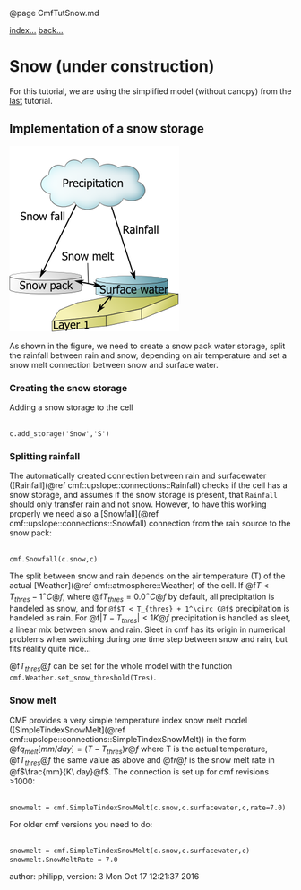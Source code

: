 @page CmfTutSnow.md

[index...](CmfTutStart.md) [back...](CmfTutIntercept.md)

# Snow (under construction)

For this tutorial, we are using the simplified model (without canopy)
from the [last](CmfTutIntercept.md) tutorial.

## Implementation of a snow storage

![](media/snow.png)

As shown in the figure, we need to create a snow pack water storage,
split the rainfall between rain and snow, depending on air temperature
and set a snow melt connection between snow and surface water.

### Creating the snow storage

Adding a snow storage to the cell

``` {.py}

c.add_storage('Snow','S')
```

### Splitting rainfall

The automatically created connection between rain and surfacewater
([Rainfall](@ref cmf::upslope::connections::Rainfall) checks if the
cell has a snow storage, and assumes if the snow storage is present,
that `Rainfall` should only transfer rain and not snow. However, to
have this working properly we need also a
[Snowfall](@ref cmf::upslope::connections::Snowfall) connection from
the rain source to the snow pack:

``` {.py}

cmf.Snowfall(c.snow,c)
```

The split between snow and rain depends on the air temperature (T) of
the actual [Weather](@ref cmf::atmosphere::Weather) of the cell. If
@f$T < T_{thres} - 1^\circ C@f$, where @f$T_{thres}=0.0 ^\circ C@f$
by default, all precipitation is handeled as snow, and for `@f$T <
T_{thres} + 1^\circ C@f$` precipitation is handeled as rain. For
@f$|T-T_{thres}|<1K@f$ precipitation is handled as sleet, a linear mix
between snow and rain. Sleet in cmf has its origin in numerical problems
when switching during one time step between snow and rain, but fits
reality quite nice...

@f$T_{thres}@f$ can be set for the whole model with the function
`cmf.Weather.set_snow_threshold(Tres)`.

### Snow melt

CMF provides a very simple temperature index snow melt model
([SimpleTindexSnowMelt](@ref cmf::upslope::connections::SimpleTindexSnowMelt))
in the form @f$q_{melt} [mm/day] = (T-T_{thres}) r@f$ where T is the
actual temperature, @f$T_{thres}@f$ the same value as above and
@f$r@f$ is the snow melt rate in @f$\frac{mm}{K\ day}@f$. The
connection is set up for cmf revisions \>1000:

``` {.py}

snowmelt = cmf.SimpleTindexSnowMelt(c.snow,c.surfacewater,c,rate=7.0)
```

For older cmf versions you need to do:

``` {.py}

snowmelt = cmf.SimpleTindexSnowMelt(c.snow,c.surfacewater,c)
snowmelt.SnowMeltRate = 7.0
```

author: philipp, version: 3 Mon Oct 17 12:21:37 2016
